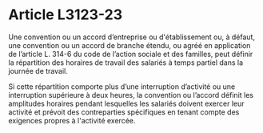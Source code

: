 # Article L3123-23

Une convention ou un accord d’entreprise ou d'établissement ou, à défaut, une convention ou un accord de branche étendu, ou agréé en application de l’article L. 314-6 du code de l’action sociale et des familles, peut définir la répartition des horaires de travail des salariés à temps partiel dans la journée de travail.

Si cette répartition comporte plus d’une interruption d’activité ou une interruption supérieure à deux heures, la convention ou l’accord définit les amplitudes horaires pendant lesquelles les salariés doivent exercer leur activité et prévoit des contreparties spécifiques en tenant compte des exigences propres à l'activité exercée.
